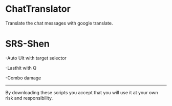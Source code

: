ChatTranslator
===========
Translate the chat messages with google translate.

SRS-Shen
===========
-Auto Ult with target selector

-Lasthit with Q

-Combo damage


<hr>

By downloading these scripts you accept that you will use it at your own risk and responsibility.
